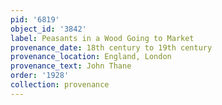 ```yaml
---
pid: '6819'
object_id: '3842'
label: Peasants in a Wood Going to Market
provenance_date: 18th century to 19th century
provenance_location: England, London
provenance_text: John Thane
order: '1928'
collection: provenance
---
```

